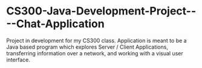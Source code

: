 # CS300-Java-Development-Project----Chat-Application
Project in development for my CS300 class. Application is meant to be a Java based program which explores Server / Client Applications, transferring information over a network, and working with a visual user interface.
